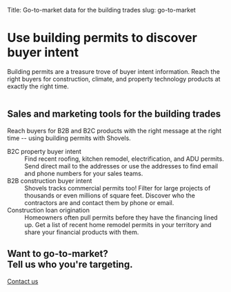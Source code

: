 Title: Go-to-market data for the building trades
slug: go-to-market

<div class="relative isolate overflow-hidden py-24 sm:py-32">
  <div class="mx-auto max-w-7xl px-6 lg:px-0 flex flex-col md:flex-row md:justify-between">
    <div class="mx-auto max-w-lg lg:mx-0">
      <h1 class="text-2xl font-medium tracking-tight sm:text-6xl max-">Use building permits to discover buyer intent
      </h1>
      <p class="mt-10 text-lg leading-8 text-gray-900">Building permits are a treasure trove of buyer intent information. Reach the right buyers for construction, climate, and property technology products at exactly the right time.
      </p>
    </div>
    <div class="sm:mt-2 md:ml-20">
      <img class="h-96" src="theme/images/gtm/hero.svg" alt="">
    </div>
  </div>
</div>
<div class="py-24 sm:py-32">
  <div class="mx-auto max-w-7xl px-6 lg:px-0">
    <div class="mx-auto max-w-2xl text-center">
      <h2 class="text-3xl font-bold tracking-tight text-gray-900 sm:text-4xl">Sales and marketing tools for the building trades</h2>
      <p class="mt-6 text-lg leading-8 text-gray-600">Reach buyers for B2B and B2C products with the right message at the right time -- using building permits with Shovels.</p>
    </div>
    <dl class="mx-auto mt-16 max-w-4xl">
      <div class="border border-gray-900 my-2 p-5 flex">
        <dt class="flex-1 font-semibold text-gray-900 text-2xl">B2C property buyer intent</dt>
        <dd class="flex-1 mt-1 text-gray-600">Find recent roofing, kitchen remodel, electrification, and ADU permits. Send direct mail to the addresses or use the addresses to find email and phone numbers for your sales teams.</dd>
      </div>
      <div class="border border-gray-900 my-2 p-5 flex">
        <dt class="flex-1 font-semibold text-gray-900 text-2xl">B2B construction buyer intent</dt>
        <dd class="flex-1 mt-1 text-gray-600">Shovels tracks commercial permits too! Filter for large projects of thousands or even millions of square feet. Discover who the contractors are and contact them by phone or email.</dd>
      </div>
      <div class="border border-gray-900 my-2 p-5 flex">
        <dt class="flex-1 font-semibold text-gray-900 text-2xl">Construction loan origination</dt>
        <dd class="flex-1 mt-1 text-gray-600">Homeowners often pull permits before they have the financing lined up. Get a list of recent home remodel permits in your territory and share your financial products with them.</dd>
      </div>
    </dl>
  </div>
</div>
<div class="">
  <div class="mx-auto max-w-7xl px-6 py-24 sm:py-32 lg:flex lg:items-center lg:justify-between lg:px-8">
    <h2 class="text-3xl font-bold tracking-tight text-gray-900 sm:text-4xl">Want to go-to-market?<br>Tell us who you're targeting.</h2>
    <div class="mt-10 flex items-center gap-x-6 lg:mt-0 lg:flex-shrink-0">
      <a href="/contact" class="rounded-md bg-slate-600 px-3.5 py-2.5 text-sm font-semibold text-white shadow-sm hover:bg-slate-500 focus-visible:outline focus-visible:outline-2 focus-visible:outline-offset-2 focus-visible:outline-slate-600">Contact us</a>
    </div>
  </div>
</div>
